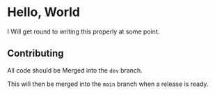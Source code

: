 # Hello, World  

I Will get round to writing this properly at some point.  

## Contributing

All code should be Merged into the `dev` branch.  

This will then be merged into the `main` branch when a release is ready.  
